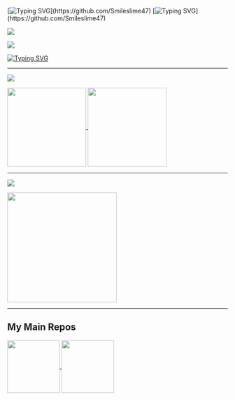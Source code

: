 <!--
**Smileslime47/Smileslime47** is a ✨ _special_ ✨ repository because its `README.md` (this file) appears on your GitHub profile.

Here are some ideas to get you started:

- 🔭 I’m currently working on ...
- 🌱 I’m currently learning ...
- 👯 I’m looking to collaborate on ...
- 🤔 I’m looking for help with ...
- 💬 Ask me about ...
- 📫 How to reach me: ...
- 😄 Pronouns: ...
- ⚡ Fun fact: ...
-->
[![Typing SVG](https://readme-typing-svg.herokuapp.com?font=Darumadrop+One&size=30&pause=1000&width=435&height=40&lines=Just+help+yourself!)](https://github.com/Smileslime47)
[![Typing SVG](https://readme-typing-svg.herokuapp.com?font=Fira+Code&duration=1&pause=1&color=323232&multiline=true&repeat=false&width=1200&height=120&lines=Here+is+Smile_slime_47%2C+a+Java+Developer.;Welcome+to+PM+me+if+you'd+like+to+discuss+about+Java.;You+can+also+call+me+LiuYibang%2C;who+is+an+undergraduate+student+of+Jinan+University+majoring+in+CS.)](https://github.com/Smileslime47)

[![](https://img.shields.io/badge/Outlook-Smile_slime_47@outlook.com-0078D4?style=for-the-badge&logo=microsoftoutlook)](mailto:Smile_slime_47@outlook.com)

[![](https://img.shields.io/badge/Gmail-lyb.compsci@gmail.com-EA4335?style=for-the-badge&logo=gmail)](mailto:lyb.compsci@gmail.com)

[![Typing SVG](https://readme-typing-svg.herokuapp.com?font=Fira+Code&duration=1&pause=1&color=323232&multiline=true&repeat=false&width=1000&height=60&lines=By+the+way%2C+I'm+learning+electric+guitar+now.;Looking+for+other+hard+rock+fans%3A%29)](https://github.com/Smileslime47)

---

[![](https://img.shields.io/badge/Github-Smile__slime__47-181717?style=for-the-badge&logo=github) ](https://github.com/Smileslime47)

<a href="https://github.com/Smileslime47">
  <img height="180em" align="center" src="https://github-readme-stats.vercel.app/api?username=smileslime47&rank_icon=github" />
  <img height="180em" align="center" src="https://github-readme-stats.vercel.app/api/top-langs/?username=smileslime47&layout=compact" />
</a>

---

[![](https://leetcode-badge.haozibi.dev/v1cn/ranking/smile_slime_47.svg?style=for-the-badge&color=FFA116&logo=leetcode) ](https://leetcode.cn/u/smile_slime_47/)

<a href="https://leetcode.cn/u/smile_slime_47/">
  <img height="250em" align="center" src="https://leetcard.jacoblin.cool/smile_slime_47?site=cn&ext=heatmap&font=Fira+Code" />
</a>

---

## My Main Repos

<a href="https://github.com/Smileslime47/JPEGCompressor">
  <img height="120em" align="center" src="https://github-readme-stats.vercel.app/api/pin/?username=smileslime47&repo=JPEGCompressor" />
</a>
<a href="https://github.com/Smileslime47/LENOVO_Y9000K_Hackintosh">
  <img height="120em" align="center" src="https://github-readme-stats.vercel.app/api/pin/?username=smileslime47&repo=LENOVO_Y9000K_Hackintosh" />
</a>
